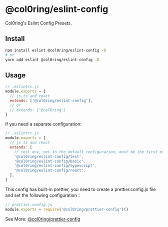 # @col0ring/eslint-config

Col0ring's Eslint Config Presets.

## Install

```sh
npm install eslint @col0ring/eslint-config -D
# or
yarn add eslint @col0ring/eslint-config -D
```

## Usage

```js
// .eslintrc.js
module.exports = {
  // js,ts and react
  extends: ['@col0ring/eslint-config'],
  // or
  // extends: ["@col0ring"]
}
```

If you need a separate configuration:

```js
// .eslintrc.js
module.exports = {
  // js ts and react
  extends: [
    // test env, not in the default configuration, must be the first extends configuration
    '@col0ring/eslint-config/test',
    '@col0ring/eslint-config/basic',
    '@col0ring/eslint-config/typescript',
    '@col0ring/eslint-config/react',
  ],
}
```

This config has built-in prettier, you need to create a prettier.config.js file and set the following configuration：

```js
// prettier.config.js
module.exports = require('@col0ring/prettier-config')()
```

See More: [@col0ring/prettier-config](https://github.com/col0ring/prettier-config)
